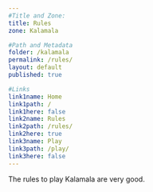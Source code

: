 ```yaml
---
#Title and Zone:
title: Rules
zone: Kalamala

#Path and Metadata
folder: /kalamala
permalink: /rules/
layout: default
published: true

#Links
link1name: Home
link1path: /
link1here: false
link2name: Rules
link2path: /rules/
link2here: true
link3name: Play
link3path: /play/
link3here: false
---
```


The rules to play Kalamala are very good.